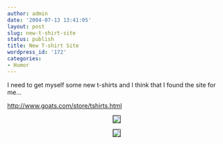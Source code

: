 ```yaml
---
author: admin
date: '2004-07-13 13:41:05'
layout: post
slug: new-t-shirt-site
status: publish
title: New T-shirt Site
wordpress_id: '172'
categories:
- Humor
---
```

I need to get myself some new t-shirts and I think that I found the site for me...

<a href="http://www.goats.com/store/tshirts.html">http://www.goats.com/store/tshirts.html</a>

<center><img src="http://www.goats.com/store/images/shirt_oliver.png" border="1">

<img src="http://www.goats.com/store/images/shirt_oclemon_maroon.gif" border="1"></center>
